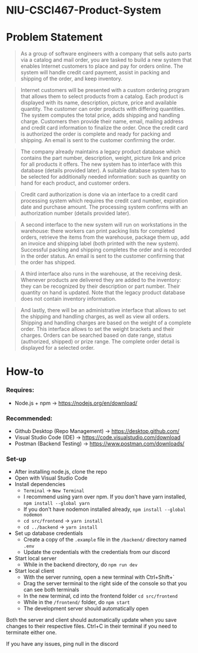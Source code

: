 # NIU-CSCI467-Product-System

# Problem Statement
> As a group of software engineers with a company that sells auto parts via a catalog and mail order, you are tasked to build a new system that enables Internet customers to place and pay for orders online. The system will handle credit card payment, assist in packing and shipping of the order, and keep inventory.

> Internet customers will be presented with a custom ordering program that allows them to select products from a catalog. Each product is displayed with its name, description, picture, price and available quantity. The customer can order products with differing quantities. The system computes the total price, adds shipping and handling charge. Customers then provide their name, email, mailing address and credit card information to finalize the order. Once the credit card is authorized the order is complete and ready for packing and shipping. An email is sent to the customer confirming the order.

> The company already maintains a legacy product database which contains the part number, description, weight, picture link and price for all products it offers. The new system has to interface with this database (details provided later). A suitable database system has to be selected for additionally needed information: such as quantity on hand for each product, and customer orders.

> Credit card authorization is done via an interface to a credit card processing system which requires the credit card number, expiration date and purchase amount. The processing system confirms with an authorization number (details provided later).

> A second interface to the new system will run on workstations in the warehouse: there workers can print packing lists for completed orders, retrieve the items from the warehouse, package them up, add an invoice and shipping label (both printed with the new system). Successful packing and shipping completes the order and is recorded in the order status. An email is sent to the customer confirming that the order has shipped.

> A third interface also runs in the warehouse, at the receiving desk. Whenever products are delivered they are added to the inventory: they can be recognized by their description or part number. Their quantity on hand is updated. Note that the legacy product database does not contain inventory information.

> And lastly, there will be an administrative interface that allows to set the shipping and handling charges, as well as view all orders. Shipping and handling charges are based on the weight of a complete order. This interface allows to set the weight brackets and their charges. Orders can be searched based on date range, status (authorized, shipped) or prize range. The complete order detail is displayed for a selected order.

# How-to

### Requires:
- Node.js + npm -> https://nodejs.org/en/download/

### Recommended: 
- Github Desktop (Repo Management) -> https://desktop.github.com/
- Visual Studio Code (IDE) -> https://code.visualstudio.com/download
- Postman (Backend Testing) -> https://www.postman.com/downloads/

### Set-up
- After installing node.js, clone the repo
- Open with Visual Studio Code
- Install dependencies
  - `Terminal` -> `New Terminal`
  - I recommend using yarn over npm. If you don't have yarn installed, `npm install --global yarn`
  - If you don't have nodemon installed already, `npm install --global nodemon`
  - `cd src/frontend` -> `yarn install`
  - `cd ../backend` -> `yarn install`
- Set up database credentials
  - Create a copy of the `.example` file in the `/backend/` directory named `.env`
  - Update the credentials with the credentials from our discord
- Start local server
  - While in the backend directory, do `npm run dev`
- Start local client
  - With the server running, open a new terminal with Ctrl+Shift+\` 
  - Drag the server terminal to the right side of the console so that you can see both terminals
  - In the new terminal, cd into the frontend folder `cd src/frontend`
  - While in the `/frontend/` folder, do `npm start`
  - The development server should automatically open
  
Both the server and client should automatically update when you save changes to their respective files. Ctrl+C in their terminal if you need to terminate either one.

If you have any issues, ping null in the discord 
